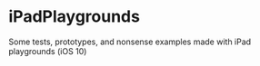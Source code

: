 # iPadPlaygrounds
Some tests, prototypes, and nonsense examples made with iPad playgrounds (iOS 10) 
